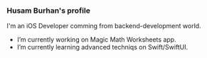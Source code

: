 ### Husam Burhan's profile

I'm an iOS Developer comming from backend-development world.


- I’m currently working on Magic Math Worksheets app.
- I’m currently learning advanced techniqs on Swift/SwiftUI.

